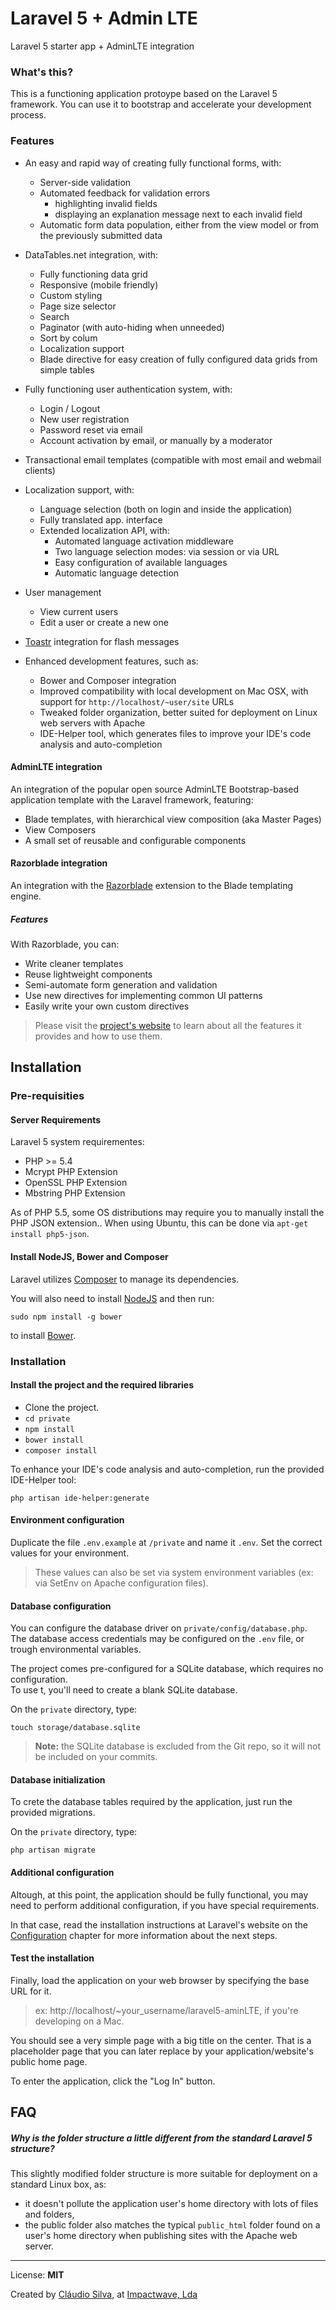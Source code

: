 # Laravel 5 + Admin LTE
Laravel 5 starter app + AdminLTE integration 

### What's this?

This is a functioning application protoype based on the Laravel 5 framework.
You can use it to bootstrap and accelerate your development process.

### Features

* An easy and rapid way of creating fully functional forms, with:

    * Server-side validation
    * Automated feedback for validation errors
        * highlighting invalid fields
        * displaying an explanation message next to each invalid field
    * Automatic form data population, either from the view model or from the previously submitted data

* DataTables.net integration, with:

    * Fully functioning data grid
    * Responsive (mobile friendly)
    * Custom styling
    * Page size selector
    * Search
    * Paginator (with auto-hiding when unneeded)
    * Sort by colum
    * Localization support
    * Blade directive for easy creation of fully configured data grids from simple tables

* Fully functioning user authentication system, with:

    * Login / Logout
    * New user registration
    * Password reset via email
    * Account activation by email, or manually by a moderator

* Transactional email templates (compatible with most email and webmail clients)

* Localization support, with:

    * Language selection (both on login and inside the application)
    * Fully translated app. interface
    * Extended localization API, with:
	    * Automated language activation middleware
	    * Two language selection modes: via session or via URL
	    * Easy configuration of available languages
	    * Automatic language detection

* User management

    * View current users
    * Edit a user or create a new one

* [Toastr](https://github.com/CodeSeven/toastr) integration for flash messages

* Enhanced development features, such as:

    * Bower and Composer integration
    * Improved compatibility with local development on Mac OSX, with support for `http://localhost/~user/site` URLs
    * Tweaked folder organization, better suited for deployment on Linux web servers with Apache
    * IDE-Helper tool, which generates files to improve your IDE's code analysis and auto-completion

#### AdminLTE integration

An integration of the popular open source AdminLTE Bootstrap-based application template with the Laravel framework, featuring:

* Blade templates, with hierarchical view composition (aka Master Pages)
* View Composers
* A small set of reusable and configurable components

#### Razorblade integration

An integration with the [Razorblade](https://github.com/Impactwave/razorblade) extension to the Blade templating engine.

##### Features

With Razorblade, you can:

* Write cleaner templates
* Reuse lightweight components
* Semi-automate form generation and validation
* Use new directives for implementing common UI patterns
* Easily write your own custom directives

> Please visit the [project's website]((https://github.com/Impactwave/razorblade)) to learn about all the features it provides and how to use them.

## Installation

### Pre-requisities

#### Server Requirements

Laravel 5 system requirementes:

-  PHP >= 5.4
-  Mcrypt PHP Extension
-  OpenSSL PHP Extension
-  Mbstring PHP Extension

As of PHP 5.5, some OS distributions may require you to manually install the PHP JSON extension.. When using Ubuntu, this can be done via `apt-get install php5-json`.

#### Install NodeJS, Bower and Composer

Laravel utilizes [Composer](http://getcomposer.org) to manage its dependencies.

You will also need to install [NodeJS](https://nodejs.org) and then run:

	sudo npm install -g bower
	
to install [Bower](http://bower.io).

### Installation

#### Install the project and the required libraries

* Clone the project.
* `cd private`
* `npm install`
* `bower install`
* `composer install`

To enhance your IDE's code analysis and auto-completion, run the provided IDE-Helper tool:

	php artisan ide-helper:generate

#### Environment configuration

Duplicate the file `.env.example` at `/private` and name it `.env`. Set the correct values for your environment.

> These values can also be set via system environment variables (ex: via SetEnv on Apache configuration files).

#### Database configuration

You can configure the database driver on `private/config/database.php`.
The database access credentials may be configured on the `.env` file, or trough environmental variables.

The project comes pre-configured for a SQLite database, which requires no configuration.  
To use t, you'll need to create a blank SQLite database.

On the `private` directory, type:

	touch storage/database.sqlite

> **Note:** the SQLite database is excluded from the Git repo, so it will not be included on your commits.

#### Database initialization

To crete the database tables required by the application, just run the provided migrations.

On the `private` directory, type:

	php artisan migrate

#### Additional configuration

Altough, at this point, the application should be fully functional, you may need to perform additional configuration, if you have special requirements.

In that case, read the installation instructions at Laravel's website on the [Configuration](http://laravel.com/docs/5.0#configuration) chapter for more information about the next steps.

#### Test the installation

Finally, load the application on your web browser by specifying the base URL for it.

> ex: http://localhost/~your_username/laravel5-aminLTE, if you're developing on a Mac.

You should see a very simple page with a big title on the center. That is a placeholder page that you can later replace by your application/website's public home page.

To enter the application, click the "Log In" button.

## FAQ

##### Why is the folder structure a little different from the standard Laravel 5 structure?

This slightly modified folder structure is more suitable for deployment on a standard Linux box, as:

* it doesn't pollute the application user's home directory with lots of files and folders,
* the public folder also matches the typical `public_html` folder found on a user's home directory when publishing sites with the Apache web server.

---

License: **MIT**

Created by [Cláudio Silva](https://github.com/claudio-silva), at [Impactwave, Lda](https://github.com/impactwave)
